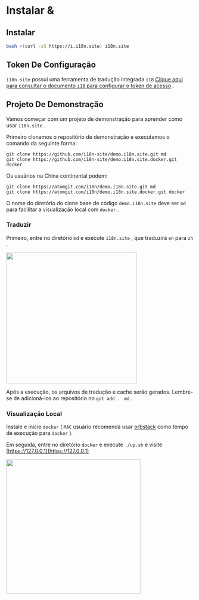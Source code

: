 # Instalar &

## Instalar

```sh
bash <(curl -sS https://i.i18n.site) i18n.site
```

## Token De Configuração

`i18n.site` possui uma ferramenta de tradução integrada `i18` [Clique aqui para consultar o documento `i18` para configurar o token de acesso](/i18/use) .

## Projeto De Demonstração

Vamos começar com um projeto de demonstração para aprender como usar `i18n.site` .

Primeiro clonamos o repositório de demonstração e executamos o comando da seguinte forma:

```
git clone https://github.com/i18n-site/demo.i18n.site.git md
git clone https://github.com/i18n-site/demo.i18n.site.docker.git docker
```

Os usuários na China continental podem:

```
git clone https://atomgit.com/i18n/demo.i18n.site.git md
git clone https://atomgit.com/i18n/demo.i18n.site.docker.git docker
```

O nome do diretório do clone base de código `demo.i18n.site` deve ser `md` para facilitar a visualização local com `docker` .

### Traduzir

Primeiro, entre no diretório `md` e execute `i18n.site` , que traduzirá `en` para `zh` .

<img src="https://p.3ti.site/1721114619.avif" style="width:350px">

Após a execução, os arquivos de tradução e cache serão gerados. Lembre-se de adicioná-los ao repositório no `git add . ` `md` .

### Visualização Local

Instale e inicie `docker` ( `MAC` usuário recomenda usar [orbstack](https://orbstack.dev) como tempo de execução para `docker` ).

Em seguida, entre no diretório `docker` e execute `./up.sh` e visite [https://127.0.0.1](https://127.0.0.1)

<img src="//p.3ti.site/1721104238.avif" style="width:360px">